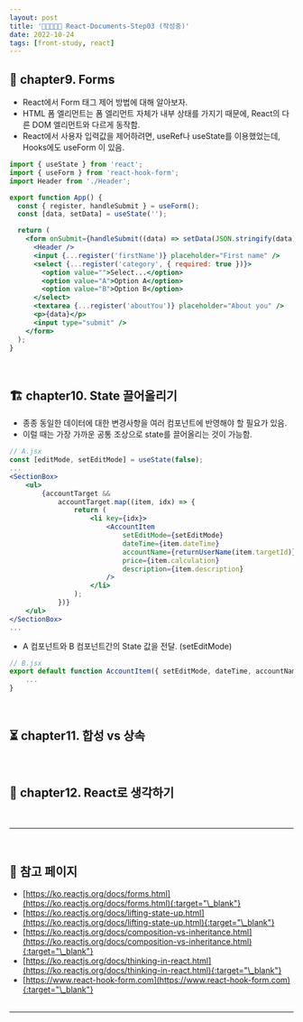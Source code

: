 ```yaml
---
layout: post
title: '👨‍👦‍👦👩‍👧 React-Documents-Step03 (작성중)'
date: 2022-10-24
tags: [front-study, react]
---
```


## 🧾 chapter9. Forms

- React에서 Form 태그 제어 방법에 대해 알아보자.
- HTML 폼 엘리먼트는 폼 엘리먼트 자체가 내부 상태를 가지기 때문에, React의 다른 DOM 엘리먼트와 다르게 동작함.
- React에서 사용자 입력값을 제어하려면, useRef나 useState를 이용했었는데, Hooks에도 useForm 이 있음.

```jsx
import { useState } from 'react';
import { useForm } from 'react-hook-form';
import Header from './Header';

export function App() {
  const { register, handleSubmit } = useForm();
  const [data, setData] = useState('');

  return (
    <form onSubmit={handleSubmit((data) => setData(JSON.stringify(data)))}>
      <Header />
      <input {...register('firstName')} placeholder="First name" />
      <select {...register('category', { required: true })}>
        <option value="">Select...</option>
        <option value="A">Option A</option>
        <option value="B">Option B</option>
      </select>
      <textarea {...register('aboutYou')} placeholder="About you" />
      <p>{data}</p>
      <input type="submit" />
    </form>
  );
}
```

<br/>

## 🏗 chapter10. State 끌어올리기

- 종종 동일한 데이터에 대한 변경사항을 여러 컴포넌트에 반영해야 할 필요가 있음.
- 이럴 때는 가장 가까운 공통 조상으로 state를 끌어올리는 것이 가능함.

```jsx
// A.jsx
const [editMode, setEditMode] = useState(false);
...
<SectionBox>
	<ul>
		{accountTarget &&
			accountTarget.map((item, idx) => {
				return (
					<li key={idx}>
						<AccountItem
							setEditMode={setEditMode}
							dateTime={item.dateTime}
							accountName={returnUserName(item.targetId)}
							price={item.calculation}
							description={item.description}
						/>
					</li>
				);
			})}
	</ul>
</SectionBox>
...
```

- A 컴포넌트와 B 컴포넌트간의 State 값을 전달. (setEditMode)
  <br/>

```jsx
// B.jsx
export default function AccountItem({ setEditMode, dateTime, accountName, price, description }) {
	...
}

```

<br/>

## ⏳ chapter11. 합성 vs 상속

<br/>

## 🪫 chapter12. React로 생각하기

<br/>

---

<br/>

## 🎫 참고 페이지

- [https://ko.reactjs.org/docs/forms.html](https://ko.reactjs.org/docs/forms.html){:target="\_blank"}
- [https://ko.reactjs.org/docs/lifting-state-up.html](https://ko.reactjs.org/docs/lifting-state-up.html){:target="\_blank"}
- [https://ko.reactjs.org/docs/composition-vs-inheritance.html](https://ko.reactjs.org/docs/composition-vs-inheritance.html){:target="\_blank"}
- [https://ko.reactjs.org/docs/thinking-in-react.html](https://ko.reactjs.org/docs/thinking-in-react.html){:target="\_blank"}
- [https://www.react-hook-form.com](https://www.react-hook-form.com){:target="\_blank"}
  <br/><br/>

---

```

```
